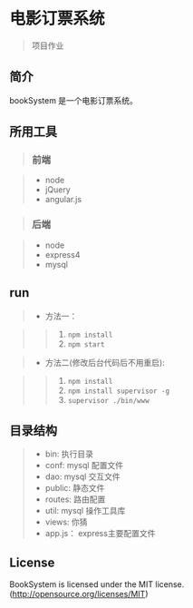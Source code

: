 # 电影订票系统
> 项目作业

## 简介
bookSystem 是一个电影订票系统。

## 所用工具

> ### 前端

> * node
> * jQuery
> * angular.js

> ### 后端

> * node
> * express4
> * mysql

## run

> * 方法一：

> > 1. `npm install`
> > 2. `npm start`

> * 方法二(修改后台代码后不用重启):

> > 1. `npm install`
> > 2. `npm install supervisor -g`
> > 3. `supervisor ./bin/www`

## 目录结构
> * bin: 执行目录
> * conf: mysql 配置文件
> * dao: mysql 交互文件
> * public: 静态文件
> * routes: 路由配置
> * util: mysql 操作工具库
> * views: 你猜
> * app.js： express主要配置文件

## License
BookSystem is licensed under the MIT license. (http://opensource.org/licenses/MIT)
